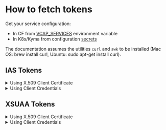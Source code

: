 # How to fetch tokens
Get your service configuration:
- In CF from [VCAP_SERVICES](https://docs.cloudfoundry.org/devguide/deploy-apps/environment-variable.html#VCAP-SERVICES) environment variable
- In K8s/Kyma from configuration [secrets](https://kubernetes.io/docs/concepts/configuration/secret/)

The documentation assumes the utilities `curl` and `awk` to be installed (Mac OS: brew install curl, Ubuntu: sudo apt-get install curl).

## IAS Tokens
<details>
  <summary>Using X.509 Client Certificate</summary>
  
1. Store the `certificate` and `key` from your service configuration in separate files in [PEM](https://www.ssl.com/guide/pem-der-crt-and-cer-x-509-encodings-and-conversions/#ftoc-heading-1) format.
   > :warning: In case you experience invalid PEM file errors, \\n characters might have to be replaced by newlines \n to have the PEM in the correct format.
   > ```shell
   > awk '{gsub(/\\n/,"\n")}1' <file>.pem
   >  ```
 
2. Fetch the token using:
    ```shell
    curl --cert certificate.pem --key key.pem \
    -X POST <<credentials.url>>/oauth2/token \
    -H 'Content-Type: application/x-www-form-urlencoded' \
    --data-urlencode 'client_id=<<credentials.clientid>>' \
    --data-urlencode 'grant_type=password' \
    --data-urlencode 'username=<<name of requesting user>>' \
    --data-urlencode 'password=<<password of requesting user>>'
    ```
    :grey_exclamation: Replace the `<<>>` placeholders with values from the service configuration and user credentials.
</details> 
<details>
  <summary>Using Client Credentials</summary>

1. Fetch the token using:
    ```shell
    curl -u '<<credentials.clientid>>:<<credentials.clientsecret>>' \
    -X POST <<credentials.url>>/oauth2/token \
    -H 'Content-Type: application/x-www-form-urlencoded' \
    --data-urlencode 'grant_type=password' \
    --data-urlencode 'username=<<name of requesting user>>' \
    --data-urlencode 'password=<<password of requesting user>>'
    ```
    :grey_exclamation: Replace the `<<>>` placeholders with values from the service configuration and user credentials.
</details>
  
## XSUAA Tokens
<details>
   <summary>Using X.509 Client Certificate</summary>

1. Store the `certificate` and `key` from your service configuration in separate files in [PEM](https://www.ssl.com/guide/pem-der-crt-and-cer-x-509-encodings-and-conversions/#ftoc-heading-1) format.
   > :warning: In case you experience invalid PEM file errors, \\n characters might have to be replaced by newlines \n to have the PEM in the correct format.
   > ```shell
   > awk '{gsub(/\\n/,"\n")}1' <file>.pem
   > ```
2. Fetch the token using:
      ```shell
      curl --cert certificate.pem --key key.pem \
      -X POST <<credentials.certurl>>/oauth/token \
      -H 'Content-Type: application/x-www-form-urlencoded' \
      --data-urlencode 'client_id=<<credentials.clientid>>' \
      --data-urlencode 'grant_type=password' \
      --data-urlencode 'username=<<name of requesting user>>' \
      --data-urlencode 'password=<<password of requesting user>>'
      ```
      :grey_exclamation: Replace the `<<>>` placeholders with values from the service configuration and user credentials.
</details>
<details>
   <summary>Using Client Credentials</summary>
   
1. Fetch the token using:
   ```shell
   curl \
   -X POST <<credentials.url>>/oauth/token \
   -H 'Content-Type: application/x-www-form-urlencoded' \
   --data-urlencode 'client_id=<<credentials.clientid>>' \
   --data-urlencode 'client_secret=<<credentials.clientsecret>>' \
   --data-urlencode 'grant_type=password' \
   --data-urlencode 'username=<<name of requesting user>>' \
   --data-urlencode 'password=<<password of requesting user>>'
   ```
   :grey_exclamation: Replace the `<<>>` placeholders with values from the service configuration and user credentials.
</details>
